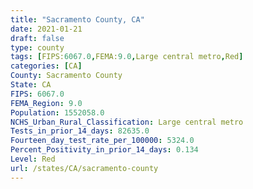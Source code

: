 ```yaml
---
title: "Sacramento County, CA"
date: 2021-01-21
draft: false
type: county
tags: [FIPS:6067.0,FEMA:9.0,Large central metro,Red]
categories: [CA]
County: Sacramento County
State: CA
FIPS: 6067.0
FEMA_Region: 9.0
Population: 1552058.0
NCHS_Urban_Rural_Classification: Large central metro
Tests_in_prior_14_days: 82635.0
Fourteen_day_test_rate_per_100000: 5324.0
Percent_Positivity_in_prior_14_days: 0.134
Level: Red
url: /states/CA/sacramento-county
---
```



